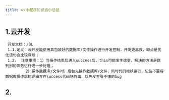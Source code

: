 ```yaml
---
title: wx小程序知识点小总结
---
```


## 1.云开发
     开发文档：/BL
     1.1.定义：云开发能使用其包装好的数据库/文件操作进行开发控制，开发更高效，缺点是优化语句会比较麻烦；
     1.2.  注意事项：1）当操作结束后进入success后，this可能发生改变，解决的方法是跳到别的函数进行进一步处理；
             2）操作数据库/文件时，后台先操作数据库/文件，同时代码继续运行，记住不要将数据库操作后的逻辑写在success代码块外面，以免发生看不懂的bug
## 2.
